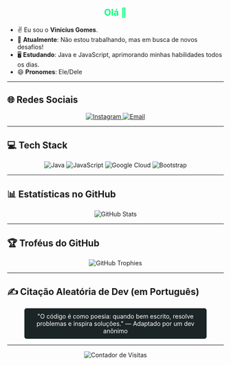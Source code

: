 <div align="center">
  <h2 style="color: #00FF7F">Olá 👋</h2>
</div>

- ✌️ Eu sou o **Vinícius Gomes**.  
- 🧟 **Atualmente**: Não estou trabalhando, mas em busca de novos desafios!  
- 🖥️ **Estudando**: Java e JavaScript, aprimorando minhas habilidades todos os dias.  
- 😄 **Pronomes**: Ele/Dele  

---

## 🌐 Redes Sociais
<div align="center">
  <a href="https://instagram.com/_vgs.08">
    <img src="https://img.shields.io/badge/Instagram-%231C2526.svg?logo=Instagram&logoColor=#00FF7F" alt="Instagram">
  </a>
  <a href="mailto:v1nie0044@gmail.com">
    <img src="https://img.shields.io/badge/Email-%231C2526?logo=gmail&logoColor=#00FF7F" alt="Email">
  </a>
</div>

---

## 💻 Tech Stack
<div align="center">
  <img src="https://img.shields.io/badge/java-%231C2526.svg?style=for-the-badge&logo=openjdk&logoColor=#00FF7F" alt="Java">
  <img src="https://img.shields.io/badge/javascript-%231C2526.svg?style=for-the-badge&logo=javascript&logoColor=#00FF7F" alt="JavaScript">
  <img src="https://img.shields.io/badge/GoogleCloud-%231C2526.svg?style=for-the-badge&logo=google-cloud&logoColor=#00FF7F" alt="Google Cloud">
  <img src="https://img.shields.io/badge/bootstrap-%231C2526.svg?style=for-the-badge&logo=bootstrap&logoColor=#00FF7F" alt="Bootstrap">
</div>

---

## 📊 Estatísticas no GitHub
<div align="center">
  <img src="https://github-readme-stats.vercel.app/api?username=V1niciusGomes&show_icons=true&theme=dark&title_color=00FF7F&text_color=FFFFFF&bg_color=1C2526" alt="GitHub Stats">
</div>

---

## 🏆 Troféus do GitHub
<div align="center">
  <img src="https://github-profile-trophy.vercel.app/?username=V1niciusGomes&theme=darkhub&title_color=00FF7F&text_color=FFFFFF&bg_color=1C2526" alt="GitHub Trophies">
</div>

---

## ✍️ Citação Aleatória de Dev (em Português)
<div align="center">
  <p style="color: #FFFFFF; background-color: #1C2526; padding: 10px; border-radius: 5px; width: 80%;">
    "O código é como poesia: quando bem escrito, resolve problemas e inspira soluções."  
    — Adaptado por um dev anônimo
  </p>
</div>

---

<div align="center">
  <img src="https://visitcount.itsvg.in/api?id=SEU_USUARIO&icon=0&color=9" alt="Contador de Visitas">
</div>

<!-- Proudly created with GPRM ( https://gprm.itsvg.in ) -->
